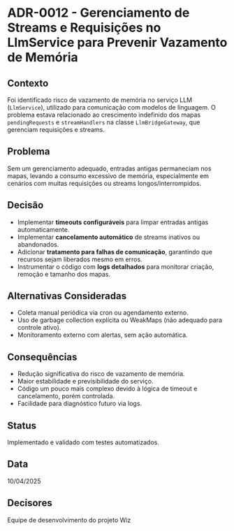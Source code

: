 # ADR-0012 - Gerenciamento de Streams e Requisições no LlmService para Prevenir Vazamento de Memória

## Contexto
Foi identificado risco de vazamento de memória no serviço LLM (`LlmService`), utilizado para comunicação com modelos de linguagem. O problema estava relacionado ao crescimento indefinido dos mapas `pendingRequests` e `streamHandlers` na classe `LlmBridgeGateway`, que gerenciam requisições e streams.

## Problema
Sem um gerenciamento adequado, entradas antigas permaneciam nos mapas, levando a consumo excessivo de memória, especialmente em cenários com muitas requisições ou streams longos/interrompidos.

## Decisão
- Implementar **timeouts configuráveis** para limpar entradas antigas automaticamente.
- Implementar **cancelamento automático** de streams inativos ou abandonados.
- Adicionar **tratamento para falhas de comunicação**, garantindo que recursos sejam liberados mesmo em erros.
- Instrumentar o código com **logs detalhados** para monitorar criação, remoção e tamanho dos mapas.

## Alternativas Consideradas
- Coleta manual periódica via cron ou agendamento externo.
- Uso de garbage collection explícita ou WeakMaps (não adequado para controle ativo).
- Monitoramento externo com alertas, sem ação automática.

## Consequências
- Redução significativa do risco de vazamento de memória.
- Maior estabilidade e previsibilidade do serviço.
- Código um pouco mais complexo devido à lógica de timeout e cancelamento, porém controlada.
- Facilidade para diagnóstico futuro via logs.

## Status
Implementado e validado com testes automatizados.

## Data
10/04/2025

## Decisores
Equipe de desenvolvimento do projeto Wiz